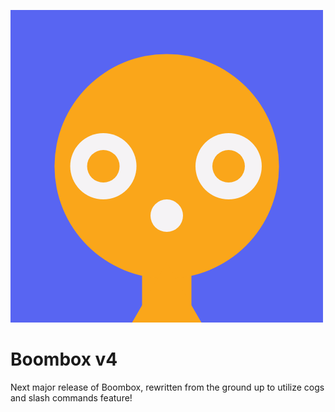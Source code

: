 ![Boombox Icon](https://github.com/lonewanderer27/Boombox-v3/blob/master/boombox_icon.png?raw=true) 
# Boombox v4
Next major release of Boombox, rewritten from the ground up to utilize cogs and slash commands feature!